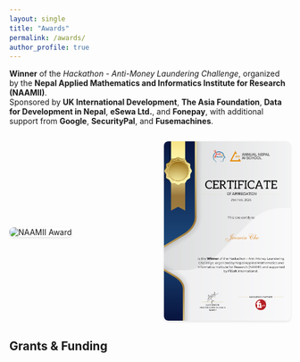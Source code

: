 ```yaml
---
layout: single
title: "Awards"
permalink: /awards/
author_profile: true
---
```


**Winner** of the *Hackathon - Anti-Money Laundering Challenge*, organized by the **Nepal Applied Mathematics and Informatics Institute for Research (NAAMII)**.  
Sponsored by **UK International Development**, **The Asia Foundation**, **Data for Development in Nepal**, **eSewa Ltd.**, and **Fonepay**, with additional support from **Google**, **SecurityPal**, and **Fusemachines**.

<div style="display: flex; justify-content: space-between; align-items: center; gap: 20px; margin: 2em 0;">
  <div style="flex: 1; max-width: 45%;">
    <img src="../images/NAAMII.PNG" alt="NAAMII Award" style="width: 100%; height: auto; border-radius: 8px; box-shadow: 0 2px 4px rgba(0,0,0,0.1);">
  </div>
  <div style="flex: 1; max-width: 45%;">
    <img src="../images/Certificate.png" alt="Certificate" style="width: 100%; height: auto; border-radius: 8px; box-shadow: 0 2px 4px rgba(0,0,0,0.1);">
  </div>
</div>

## Grants & Funding

